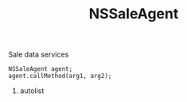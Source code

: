 ﻿---
uid: crmscript_ref_NSSaleAgent
title: NSSaleAgent
intellisense: Void.NSSaleAgent
keywords: NSSaleAgent
so.topic: reference
---

Sale data services

```crmscript
NSSaleAgent agent;
agent.callMethod(arg1, arg2);
```

1. autolist

